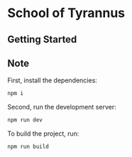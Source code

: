 # School of Tyrannus

## Getting Started

## Note

First, install the dependencies:

```bash
npm i
```

Second, run the development server:

```bash
npm run dev
```

To build the project, run:

```bash
npm run build
```
